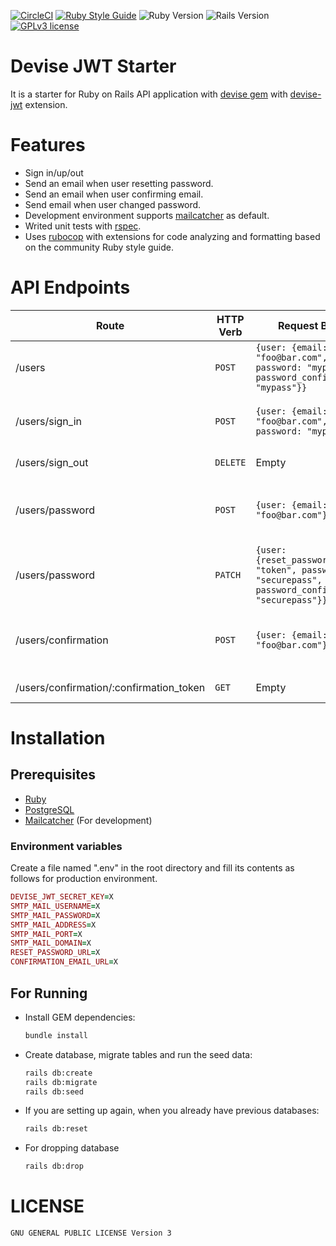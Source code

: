 [![CircleCI](https://circleci.com/gh/nejdetkadir/devise-jwt-starter/tree/master.svg?style=svg)](https://circleci.com/gh/nejdetkadir/devise-jwt-starter/tree/master)
[![Ruby Style Guide](https://img.shields.io/badge/code_style-rubocop-brightgreen.svg)](https://github.com/rubocop/rubocop)
![Ruby Version](https://img.shields.io/badge/ruby%20v-3.0.0-blue.svg)
![Rails Version](https://img.shields.io/badge/rails%20v-6.1.4-blue.svg)
[![GPLv3 license](https://img.shields.io/badge/license-GPLv3-blue.svg)](LICENSE)

# Devise JWT Starter
It is a starter for Ruby on Rails API application with [devise gem](https://github.com/heartcombo/devise) with [devise-jwt](https://github.com/waiting-for-dev/devise-jwt) extension.

# Features
- Sign in/up/out
- Send an email when user resetting password.
- Send an email when user confirming email.
- Send email when user changed password.
- Development environment supports [mailcatcher](https://github.com/sj26/mailcatcher) as default.
- Writed unit tests with [rspec](https://github.com/rspec/rspec-rails).
- Uses [rubocop](https://github.com/rspec/rspec-rails) with extensions for code analyzing and formatting based on the community Ruby style guide.

# API Endpoints
| Route | HTTP Verb | Request Body | Header Body | Description |
| --- | --- | --- | --- | --- |
| /users | `POST` | ```{user: {email: "foo@bar.com", password: "mypass", password_confirmation: "mypass"}}``` | Empty | Returns authentication bearer token on header |
| /users/sign_in | `POST` | ```{user: {email: "foo@bar.com", password: "mypass"}}``` | Empty | Returns authentication bearer token on header |
| /users/sign_out | `DELETE` | Empty  | Authentication: Bearer Token | Returns sign out message |
| /users/password | `POST` | ```{user: {email: "foo@bar.com"}}```  | Empty | Returns instructions about resetting password  |
| /users/password | `PATCH` | ```{user: {reset_password_token: "token", password: "securepass", password_confirmation: "securepass"}}```  | Empty | Returns status |
| /users/confirmation | `POST` | ```{user: {email: "foo@bar.com"}}```  | Empty | Returns instructions about confirming password |
| /users/confirmation/:confirmation_token | `GET` | Empty | Empty | Returns status |

# Installation
## Prerequisites
- [Ruby](https://rvm.io/)
- [PostgreSQL](https://www.postgresql.org/download/)
- [Mailcatcher](https://github.com/sj26/mailcatcher) (For development)

### Environment variables
Create a file named ".env" in the root directory and fill its contents as follows for production environment.
```ruby
DEVISE_JWT_SECRET_KEY=X
SMTP_MAIL_USERNAME=X
SMTP_MAIL_PASSWORD=X
SMTP_MAIL_ADDRESS=X
SMTP_MAIL_PORT=X
SMTP_MAIL_DOMAIN=X
RESET_PASSWORD_URL=X
CONFIRMATION_EMAIL_URL=X
```

## For Running
- Install GEM dependencies:
  ```bash
  bundle install
  ```

- Create database, migrate tables and run the seed data:
  ```bash
  rails db:create
  rails db:migrate
  rails db:seed
  ```

- If you are setting up again, when you already have previous databases:
  ```bash
  rails db:reset
  ```
- For dropping database
  ```bash
  rails db:drop
  ``` 

# LICENSE
```
GNU GENERAL PUBLIC LICENSE Version 3
```
